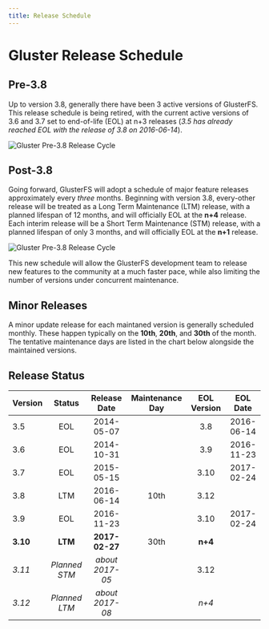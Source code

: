 ```yaml
---
title: Release Schedule
---
```


# Gluster Release Schedule

## Pre-3.8

Up to version 3.8, generally there have been 3 active versions of GlusterFS. This release schedule is being retired, with the current active versions of 3.6 and 3.7 set to end-of-life (EOL) at n+3 releases (*3.5 has already reached EOL with the release of 3.8 on 2016-06-14*).

![Gluster Pre-3.8 Release Cycle](/images/gluster_pre-3.8_release_cycle-v2.png "Gluster Pre-3.8 Release Cycle")

## Post-3.8

Going forward, GlusterFS will adopt a schedule of major feature releases approximately every *three* months. Beginning with version 3.8, every-other release will be treated as a Long Term Maintenance (LTM) release, with a planned lifespan of 12 months, and will officially EOL at the **n+4** release. Each interim release will be a Short Term Maintenance (STM) release, with a planned lifespan of only 3 months, and will officially EOL at the **n+1** release.

![Gluster Pre-3.8 Release Cycle](/images/gluster_post-3.8_release_cycle-v2.png "Gluster Post-3.8 Release Cycle")

This new schedule will allow the GlusterFS development team to release new features to the community at a much faster pace, while also limiting the number of versions under concurrent maintenance.

## Minor Releases

A minor update release for each maintaned version is generally scheduled monthly. These happen typically on the **10th**, **20th**, and **30th** of the month. The tentative maintenance days are listed in the chart below alongside the maintained versions.

## Release Status

| Version  | Status          | Release Date    | Maintenance Day | EOL Version | EOL Date   |
| -------- |:---------------:|:---------------:|:---------------:|:-----------:|:----------:|
| 3.5      | EOL             | 2014-05-07      |                 | 3.8         | 2016-06-14 |
| 3.6      | EOL             | 2014-10-31      |                 | 3.9         | 2016-11-23 |
| 3.7      | EOL             | 2015-05-15      |                 | 3.10        | 2017-02-24 |
| 3.8      | LTM             | 2016-06-14      | 10th            | 3.12        |            |
| 3.9      | EOL             | 2016-11-23      |                 | 3.10        | 2017-02-24 |
| **3.10** | **LTM**         | **2017-02-27**  | 30th            | **n+4**     |            |
| *3.11*   | *Planned STM*   | *about 2017-05* |                 | 3.12        |            |
| *3.12*   | *Planned LTM*   | *about 2017-08* |                 | *n+4*       |            |
